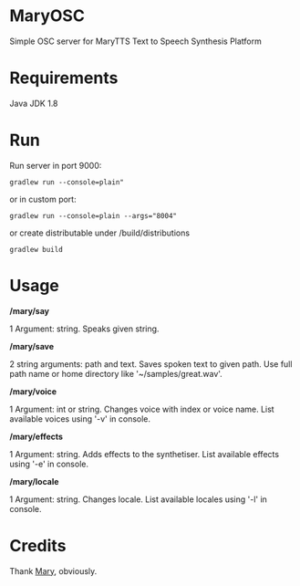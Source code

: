 # MaryOSC
Simple OSC server for MaryTTS Text to Speech Synthesis Platform

# Requirements

Java JDK 1.8

# Run

Run server in port 9000:
```
gradlew run --console=plain"
```

or in custom port:
```
gradlew run --console=plain --args="8004"
```

or create distributable under /build/distributions
```
gradlew build
```

# Usage

**/mary/say** 

1 Argument: string. Speaks given string.

**/mary/save**

2 string arguments: path and text. Saves spoken text to given path. Use full path name or home directory like '~/samples/great.wav'.

**/mary/voice**

1 Argument: int or string. Changes voice with index or voice name. List available voices using '-v' in console.

**/mary/effects**

1 Argument: string. Adds effects to the synthetiser. List available effects using '-e' in console.

**/mary/locale**

1 Argument: string. Changes locale. List available locales using '-l' in console.

# Credits

Thank [Mary](https://github.com/marytts/marytts), obviously.
